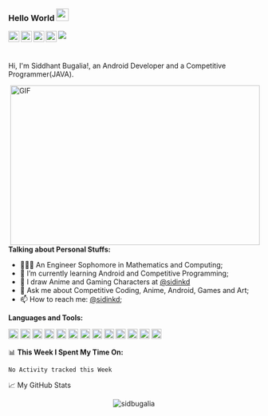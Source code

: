 ### Hello World <img src="https://media.giphy.com/media/hvRJCLFzcasrR4ia7z/giphy.gif" width="25px">
<a href="https://twitter.com/sidinkd">
  <img align="left" alt="Sid Bugalia | Twitter" width="22px" src="https://raw.githubusercontent.com/peterthehan/peterthehan/master/assets/twitter.svg" />
</a>
<a href="https://www.linkedin.com/in/bugaliaa/">
  <img align="left" alt="Siddhant's LinkedIN" width="22px" src="https://raw.githubusercontent.com/peterthehan/peterthehan/master/assets/linkedin.svg" />
</a>
<a href="https://www.reddit.com/user/sidinkd/">
  <img align="left" alt="Abhishek's Reddit" width="22px" src="https://raw.githubusercontent.com/peterthehan/peterthehan/master/assets/reddit.svg" />
</a>
<a href="https://instagram.com/sidinkd">
  <img align="left" alt="Sid Bugalia | Instagram" width="22px" src="https://img.icons8.com/fluent/48/000000/instagram-new.png" />
</a>

![](https://visitor-badge.glitch.me/badge?page_id=bugaliaa.bugaliaa)

<br />

Hi, I'm Siddhant Bugalia!, an Android Developer and a Competitive Programmer(JAVA).

  <img align="right" alt="GIF" src="https://github.com/bugaliaa/bugaliaa/blob/main/coding-freak.gif?raw=true" width="500" height="320" />
  
**Talking about Personal Stuffs:**

- 👨🏽‍💻 An Engineer Sophomore in Mathematics and Computing;
- 🌱 I’m currently learning Android and Competitive Programming;
- 🎨 I draw Anime and Gaming Characters at [@sidinkd](https://instagram.com/sidinkd)
- 💬 Ask me about Competitive Coding, Anime, Android, Games and Art;
- 📫 How to reach me: [@sidinkd](https://twitter.com/sidinkd);

**Languages and Tools:**  

<code><img height="20" src="https://cdn.svgporn.com/logos/html-5.svg"></code>
<code><img height="20" src="https://cdn.svgporn.com/logos/css-3.svg"></code>
<code><img height="20" src="https://cdn.svgporn.com/logos/javascript.svg"></code>
<code><img height="20" src="https://cdn.svgporn.com/logos/php.svg"></code>
<code><img height="20" src="https://cdn.svgporn.com/logos/firebase.svg"></code>
<code><img height="20" src="https://cdn.svgporn.com/logos/java.svg"></code>
<code><img height="20" src="https://cdn.svgporn.com/logos/kotlin.svg"></code>
<code><img height="20" src="https://cdn.svgporn.com/logos/android-icon.svg"></code>
<code><img height="20" src="https://cdn.svgporn.com/logos/git-icon.svg"></code>
<code><img height="20" src="https://cdn.svgporn.com/logos/aws.svg"></code>
<code><img height="20" src="https://cdn.svgporn.com/logos/google-cloud.svg"></code>
<code><img height="20" src="https://cdn.svgporn.com/logos/visual-studio-code.svg"></code>
<code><img height="20" src="https://cdn.svgporn.com/logos/intellij-idea.svg"></code>



📊 **This Week I Spent My Time On:**
<!--START_SECTION:waka-->
```text
No Activity tracked this Week
```
<!--END_SECTION:waka-->


📈 My GitHub Stats

<p align="center"> <img src="https://github-readme-stats.vercel.app/api?username=bugaliaa&show_icons=true&theme=dracula" alt="sidbugalia" />




